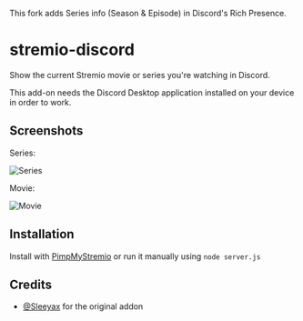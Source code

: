 This fork adds Series info (Season & Episode) in Discord's Rich Presence.

# stremio-discord

Show the current Stremio movie or series you're watching in Discord.

This add-on needs the Discord Desktop application installed on your device in order to work.

## Screenshots

Series:

![Series](https://i.imgur.com/1ddoMyl.png)

Movie:

![Movie](https://i.imgur.com/y0G9b4x.png)

## Installation

Install with [PimpMyStremio](https://github.com/sungshon/PimpMyStremio) or run it manually using `node server.js`

## Credits

- [@Sleeyax](https://github.com/Sleeyax) for the original addon
